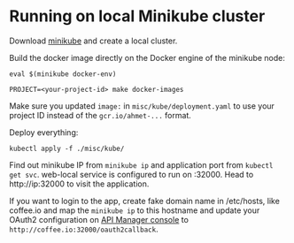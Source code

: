 # Running on local Minikube cluster

Download [minikube](https://github.com/kubernetes/minikube/) and create a local
cluster.

Build the docker image directly on the Docker engine of the minikube node:

    eval $(minikube docker-env)

    PROJECT=<your-project-id> make docker-images

Make sure you updated `image:` in `misc/kube/deployment.yaml` to use your
project ID instead of the `gcr.io/ahmet-...` format.

Deploy everything:

    kubectl apply -f ./misc/kube/

Find out minikube IP from `minikube ip` and application port from `kubectl get
svc`. web-local service is configured to run on :32000. Head to http://ip:32000
to visit the application.

If you want to login to the app, create fake domain name in /etc/hosts, like
coffee.io and map the `minikube ip` to this hostname and update your OAuth2
configuration on [API Manager console](https://console.cloud.google.com/apis/dashboard)
to `http://coffee.io:32000/oauth2callback`.
